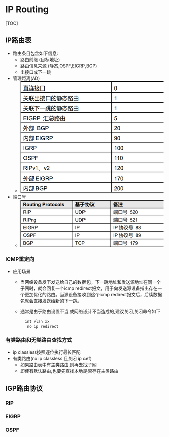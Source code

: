 # IP Routing

[TOC]

## IP路由表

+ 路由条目包含如下信息:
  + 路由前缀 (目标地址)
  + 路由信息来源 (静态,OSPF,EIGRP,BGP)
  + 出接口或下一跳
+ 管理距离(AD)
  + ![Image_2018-12-11_12-37-02](./assets/Image_2018-12-11_12-37-02.png)
+ 端口号
  + ![Image_2018-12-11_12-40-25](./assets/Image_2018-12-11_12-40-25.png)

### ICMP重定向

+ 应用场景
  + 当网络设备发下发送给自己的数据包，下一跳地址和发送源地址在同一个子网时，就会回复一个icmp redirect报文，用于向发送源设备指出存在一个更加优化的路由。当源设备接收到这个icmp redirect报文后，后续数据包就会直接发送给新的下一跳。
  + 通常是由于路由设置不当,或网络设计不当造成的,建议关闭,关闭命令如下
  
    ```shell
      int vlan xx
       no ip redirect
    ``` 
### 有类路由和无类路由查找方式

+ ip classless按照逐位执行最长匹配
+ 有类路由(no ip classless 且关闭 ip cef)
  + 如果路由表中有主类路由,则再去找子网
  + 即使有默认路由,也要先查找本地是否存在主类路由

## IGP路由协议

### RIP


### EIGRP

### OSPF

